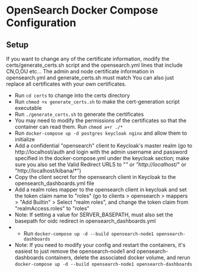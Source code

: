 # OpenSearch Docker Compose Configuration

## Setup

If you want to change any of the certificate information, modify the certs/generate_certs.sh script and the opensearch.yml lines that include CN,O,OU etc...  The admin and node certificate information in opensearch.yml and generate_certs.sh must match
You can also just replace all certificates with your own certificates.
* Run `cd certs` to change into the certs directory
* Run `chmod +x generate_certs.sh` to make the cert-generation script executable
* Run `./generate_certs.sh` to generate the certificates
* You may need to modify the permissions of the certificates so that the container can read them.  Run `chmod a+r ./*`
* Run `docker-compose up -d postgres keycloak nginx` and allow them to initialize
* Add a confidential "opensearch" client to Keycloak's master realm (go to http://localhost/auth and login with the admin username and password specified in the docker-compose.yml under the keycloak section; make sure you also set the Valid Redirect URLS to "*" or "http://localhost/*" or "http://localhost/kibana/*")
* Copy the client secret for the opensearch client in Keycloak to the opensearch_dashboards.yml file
* Add a realm roles mapper to the opensearch client in keycloak and set the token claim name to "roles" (go to clients > opensearch > mappers > "Add Builtin" > Select "realm roles", and change the token claim from "realmAccess.roles" to "roles"
* Note: If setting a value for SERVER_BASEPATH, must also set the basepath for oidc redirect in opensearch_dashboards.yml
* * Run `docker-compose up -d --build opensearch-node1 opensearch-dashboards`
* Note: If you need to modify your config and restart the containers, it's easiest to just remove the opensearch-node1 and opensearch-dashboards containers, delete the associated docker volume, and rerun `docker-compose up -d --build opensearch-node1 opensearch-dashboards`
